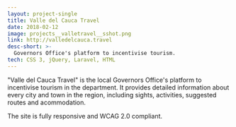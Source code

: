 ```yaml
---
layout: project-single
title: Valle del Cauca Travel
date: 2018-02-12
image: projects__valletravel__sshot.png
link: http://valledelcauca.travel
desc-short: >-
  Governors Office's platform to incentivise tourism.
tech: CSS 3, jQuery, Laravel, HTML
---
```

"Valle del Cauca Travel" is the local Governors Office's platform
to incentivise tourism in the department. It provides detailed information about
every city and town in the region, including sights, activities, suggested routes
and acommodation.

The site is fully responsive and WCAG 2.0 compliant.